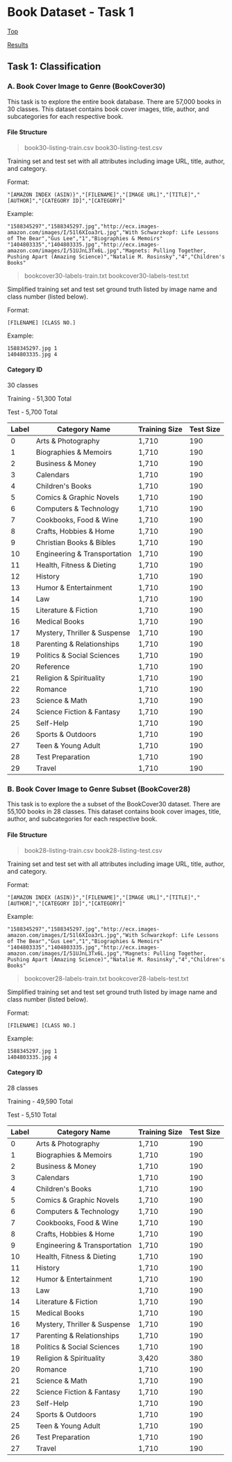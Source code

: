 # Book Dataset - Task 1

[Top](/../../)

[Results](/../../blob/master/docs/results.md)

## Task 1: Classification

### A. Book Cover Image to Genre (BookCover30)

This task is to explore the entire book database. There are 57,000 books in 30 classes. This dataset contains book cover images, title, author, and subcategories for each respective book.

#### File Structure

>book30-listing-train.csv
>book30-listing-test.csv

Training set and test set with all attributes including image URL, title, author, and category.

Format:
```
"[AMAZON INDEX (ASIN)}","[FILENAME]","[IMAGE URL]","[TITLE]","[AUTHOR]","[CATEGORY ID]","[CATEGORY]"
```

Example:
```
"1588345297","1588345297.jpg","http://ecx.images-amazon.com/images/I/51l6XIoa3rL.jpg","With Schwarzkopf: Life Lessons of The Bear","Gus Lee","1","Biographies & Memoirs"
"1404803335","1404803335.jpg","http://ecx.images-amazon.com/images/I/51UJnL3Tx6L.jpg","Magnets: Pulling Together, Pushing Apart (Amazing Science)","Natalie M. Rosinsky","4","Children's Books"
```

>bookcover30-labels-train.txt
>bookcover30-labels-test.txt

Simplified training set and test set ground truth listed by image name and class number (listed below).

Format:
```
[FILENAME] [CLASS NO.]
```

Example:
```
1588345297.jpg 1
1404803335.jpg 4
```

#### Category ID

30 classes

Training - 51,300 Total

Test - 5,700 Total

|Label|Category Name|Training Size|Test Size|
|---|---|---|---|
|0|Arts & Photography|1,710|190|
|1|Biographies & Memoirs|1,710|190|
|2|Business & Money|1,710|190|
|3|Calendars|1,710|190|
|4|Children's Books|1,710|190|
|5|Comics & Graphic Novels|1,710|190|
|6|Computers & Technology|1,710|190|
|7|Cookbooks, Food & Wine|1,710|190|
|8|Crafts, Hobbies & Home|1,710|190|
|9|Christian Books & Bibles|1,710|190|
|10|Engineering & Transportation|1,710|190|
|11|Health, Fitness & Dieting|1,710|190|
|12|History|1,710|190|
|13|Humor & Entertainment|1,710|190|
|14|Law|1,710|190|
|15|Literature & Fiction|1,710|190|
|16|Medical Books|1,710|190|
|17|Mystery, Thriller & Suspense|1,710|190|
|18|Parenting & Relationships|1,710|190|
|19|Politics & Social Sciences|1,710|190|
|20|Reference|1,710|190|
|21|Religion & Spirituality|1,710|190|
|22|Romance|1,710|190|
|23|Science & Math|1,710|190|
|24|Science Fiction & Fantasy|1,710|190|
|25|Self-Help|1,710|190|
|26|Sports & Outdoors|1,710|190|
|27|Teen & Young Adult|1,710|190|
|28|Test Preparation|1,710|190|
|29|Travel|1,710|190|

### B. Book Cover Image to Genre Subset (BookCover28)

This task is to explore the a subset of the BookCover30 dataset. There are 55,100 books in 28 classes. This dataset contains book cover images, title, author, and subcategories for each respective book.

#### File Structure

>book28-listing-train.csv
>book28-listing-test.csv

Training set and test set with all attributes including image URL, title, author, and category.

Format:
```
"[AMAZON INDEX (ASIN)}","[FILENAME]","[IMAGE URL]","[TITLE]","[AUTHOR]","[CATEGORY ID]","[CATEGORY]"
```

Example:
```
"1588345297","1588345297.jpg","http://ecx.images-amazon.com/images/I/51l6XIoa3rL.jpg","With Schwarzkopf: Life Lessons of The Bear","Gus Lee","1","Biographies & Memoirs"
"1404803335","1404803335.jpg","http://ecx.images-amazon.com/images/I/51UJnL3Tx6L.jpg","Magnets: Pulling Together, Pushing Apart (Amazing Science)","Natalie M. Rosinsky","4","Children's Books"
```

>bookcover28-labels-train.txt
>bookcover28-labels-test.txt

Simplified training set and test set ground truth listed by image name and class number (listed below).

Format:
```
[FILENAME] [CLASS NO.]
```

Example:
```
1588345297.jpg 1
1404803335.jpg 4
```

#### Category ID

28 classes

Training - 49,590 Total

Test - 5,510 Total

|Label|Category Name|Training Size|Test Size|
|---|---|---|---|
|0|Arts & Photography|1,710|190|
|1|Biographies & Memoirs|1,710|190|
|2|Business & Money|1,710|190|
|3|Calendars|1,710|190|
|4|Children's Books|1,710|190|
|5|Comics & Graphic Novels|1,710|190|
|6|Computers & Technology|1,710|190|
|7|Cookbooks, Food & Wine|1,710|190|
|8|Crafts, Hobbies & Home|1,710|190|
|9|Engineering & Transportation|1,710|190|
|10|Health, Fitness & Dieting|1,710|190|
|11|History|1,710|190|
|12|Humor & Entertainment|1,710|190|
|13|Law|1,710|190|
|14|Literature & Fiction|1,710|190|
|15|Medical Books|1,710|190|
|16|Mystery, Thriller & Suspense|1,710|190|
|17|Parenting & Relationships|1,710|190|
|18|Politics & Social Sciences|1,710|190|
|19|Religion & Spirituality|3,420|380|
|20|Romance|1,710|190|
|21|Science & Math|1,710|190|
|22|Science Fiction & Fantasy|1,710|190|
|23|Self-Help|1,710|190|
|24|Sports & Outdoors|1,710|190|
|25|Teen & Young Adult|1,710|190|
|26|Test Preparation|1,710|190|
|27|Travel|1,710|190|
